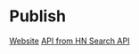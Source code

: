 # Publish 

[Website](https://kevincoming.github.io/my-hacker-news/)
[API from HN Search API](https://hn.algolia.com/api)